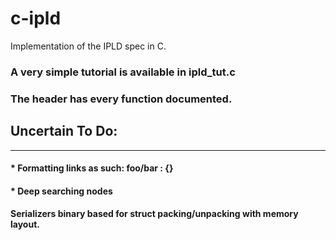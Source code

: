 # c-ipld
Implementation of the IPLD spec in C.

### A very simple tutorial is available in ipld_tut.c
### The header has every function documented.
## Uncertain To Do:
------
#### * Formatting links as such: foo/bar : {}
#### * Deep searching nodes

#### Serializers binary based for struct packing/unpacking with memory layout.
